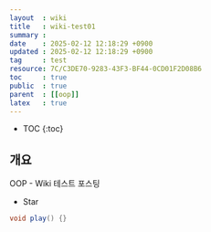 ```yaml
---
layout  : wiki
title   : wiki-test01
summary :
date    : 2025-02-12 12:18:29 +0900
updated : 2025-02-12 12:18:29 +0900
tag     : test
resource: 7C/C3DE70-9283-43F3-BF44-0CD01F2D08B6
toc     : true
public  : true
parent  : [[oop]]
latex   : true
---
```

* TOC
{:toc}

## 개요

OOP - Wiki 테스트 포스팅

* Star
```java
void play() {}
```


